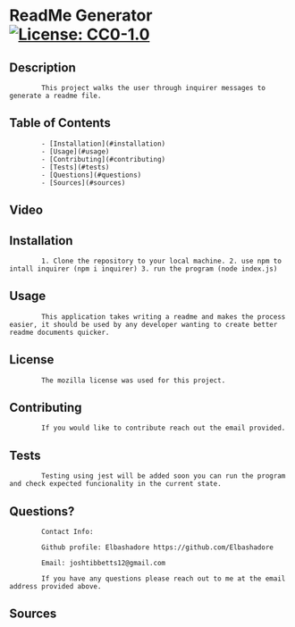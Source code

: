# ReadMe Generator [![License: CC0-1.0](https://licensebuttons.net/l/zero/1.0/80x15.png)](http://creativecommons.org/publicdomain/zero/1.0/)
  
## Description
        
            This project walks the user through inquirer messages to generate a readme file. 
## Table of Contents
        
            - [Installation](#installation)
            - [Usage](#usage)
            - [Contributing](#contributing)
            - [Tests](#tests)
            - [Questions](#questions)
            - [Sources](#sources)

## Video

        
        
## Installation
        
            1. Clone the repository to your local machine. 2. use npm to intall inquirer (npm i inquirer) 3. run the program (node index.js)
          
## Usage
        
            This application takes writing a readme and makes the process easier, it should be used by any developer wanting to create better readme documents quicker.
        
## License
        
            The mozilla license was used for this project.

## Contributing
        
            If you would like to contribute reach out the email provided. 

## Tests
        
            Testing using jest will be added soon you can run the program and check expected funcionality in the current state. 
        
 ## Questions?
        
            Contact Info:
            
            Github profile: Elbashadore https://github.com/Elbashadore
            
            Email: joshtibbetts12@gmail.com

            If you have any questions please reach out to me at the email address provided above. 
        
## Sources
            